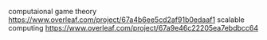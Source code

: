 computaional game theory https://www.overleaf.com/project/67a4b6ee5cd2af91b0edaaf1
scalable computing https://www.overleaf.com/project/67a9e46c22205ea7ebdbcc64
